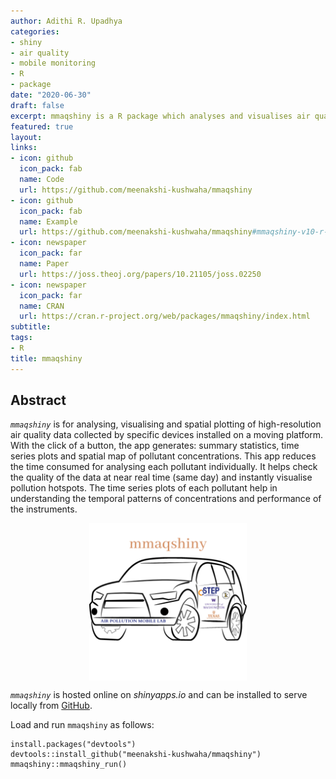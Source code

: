 ```yaml
---
author: Adithi R. Upadhya
categories:
- shiny
- air quality
- mobile monitoring
- R
- package
date: "2020-06-30"
draft: false
excerpt: mmaqshiny is a R package which analyses and visualises air quality mobile monitoring data.
featured: true
layout:
links:
- icon: github
  icon_pack: fab
  name: Code
  url: https://github.com/meenakshi-kushwaha/mmaqshiny
- icon: github
  icon_pack: fab
  name: Example
  url: https://github.com/meenakshi-kushwaha/mmaqshiny#mmaqshiny-v10-r-shiny-package-to-explore-air-quality-mobile-monitoring-data
- icon: newspaper
  icon_pack: far
  name: Paper
  url: https://joss.theoj.org/papers/10.21105/joss.02250
- icon: newspaper
  icon_pack: far
  name: CRAN
  url: https://cran.r-project.org/web/packages/mmaqshiny/index.html
subtitle: 
tags:
- R
title: mmaqshiny
---
```



## Abstract

*`mmaqshiny`* is for analysing, visualising and spatial plotting of high-resolution air quality data collected by specific devices installed on a moving platform. With the click of a button, the app generates: summary statistics, time series plots and spatial map of pollutant concentrations. This app reduces the time consumed for analysing each pollutant individually. It helps check the quality of the data at near real time (same day) and instantly visualise pollution hotspots. The time series plots of each pollutant help in understanding the temporal patterns of concentrations and performance of the instruments.

<img src = "featured-hex.png" alt = "Logo of shiny R package mmaqshiny with a car, with ILK and CSTEP written on it." width = "50%" style = "display: block; margin: auto;" />


*`mmaqshiny`* is hosted online on *shinyapps.io* and can be installed to serve locally from [GitHub](https://github.com/).

Load and run `mmaqshiny` as follows:

``` {.r}
install.packages("devtools")
devtools::install_github("meenakshi-kushwaha/mmaqshiny")
mmaqshiny::mmaqshiny_run()
```


